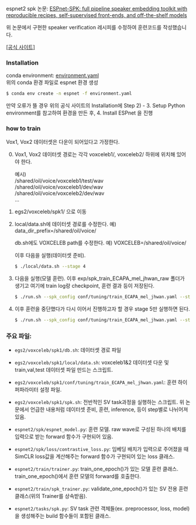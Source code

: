 espnet2 spk 논문: [ESPnet-SPK: full pipeline speaker embedding toolkit with reproducible recipes, self-supervised front-ends, and off-the-shelf models](https://arxiv.org/abs/2401.17230v2)

위 논문에서 구현한 speaker verification 레시피를 수정하여 훈련코드를 작성했습니다.

[[공식 사이트]](https://espnet.github.io/espnet/installation.html)

### Installation
conda environment: [environment.yaml](./environment.yaml)
<br>
위의 conda 환경 파일로 espnet 환경 생성
```bash
$ conda env create -n espnet -f environment.yaml
```
만약 오류가 뜰 경우 위의 공식 사이트의 Installation에 Step 2) - 3. Setup Python environment를 참고하여 환경을 만든 후, 4. Install ESPnet 을 진행




### how to train
Vox1, Vox2 데이터셋은 다운이 되어있다고 가정한다.

0. Vox1, Vox2 데이터셋 경로는 각각 voxceleb1/, voxceleb2/ 하위에 위치해 있어야 한다.

    예시)
    <br>
    /shared/oil/voice/voxceleb1/test/wav
    <br>
    /shared/oil/voice/voxceleb1/dev/wav
    <br>
    /shared/oil/voice/voxceleb2/dev/wav
    <br>
    ...

1. egs2/voxceleb/spk1/ 으로 이동
2. local/data.sh에 데이터셋 경로를 수정한다. 예) data_dir_prefix=/shared/oil/voice/

    db.sh에도 VOXCELEB path를 수정한다. 예) VOXCELEB=/shared/oil/voice/

    이후 다음을 실행(데이터셋 준비).
    ```bash
    $ ./local/data.sh --stage 4
    ```

3. 다음을 실행(모델 훈련). 이후 exp/spk_train_ECAPA_mel_jhwan_raw 폴더가 생기고 여기에 train log랑 checkpoint, 훈련 결과 등이 저장된다.
    ```bash
    $ ./run.sh --spk_config conf/tuning/train_ECAPA_mel_jhwan.yaml --stage 3 --stop-stage 5 --speed_perturb_factors "" --ngpu 1
    ```

4. 이후 훈련을 중단했다가 다시 이어서 진행하고자 할 경우 stage 5만 실행하면 된다.
    ```bash
    $ ./run.sh --spk_config conf/tuning/train_ECAPA_mel_jhwan.yaml --stage 5 --stop-stage 5 --speed_perturb_factors "" --ngpu 1
    ```

### 주요 파일:

- ```egs2/voxceleb/spk1/db.sh```: 데이터셋 경로 파일

- ```egs2/voxceleb/spk1/local/data.sh```: voxceleb1&2 데이터셋 다운 및 train,val,test 데이터셋 파일 만드는 스크립트.

- ```egs2/voxceleb/spk1/conf/tuning/train_ECAPA_mel_jhwan.yaml```: 훈련 하이퍼파라미터 설정 파일.

- ```egs2/voxceleb/spk1/spk.sh```: 전반적인 SV task과정을 실행하는 스크립트. 위 논문에서 언급한 내용처럼 데이터셋 준비, 훈련, inference, 등이 step별로 나뉘어져 있음.

- ```espnet2/spk/espnet_model.py```: 훈련 모델. raw wave로 구성된 하나의 배치를 입력으로 받는 forward 함수가 구현되어 있음.

- ```espnet2/spk/loss/contrastive_loss.py```: 임베딩 배치가 입력으로 주어졌을 때 SimCLR loss값을 계산해주는 forward 함수가 구현되어 있는 loss 클래스.

- ```espnet2/train/trainer.py```: train_one_epoch()가 있는 모델 훈련 클래스. train_one_epoch()에서 훈련 모델의 forward를 호출한다.

- ```espnet2/train/spk_trainer.py```: validate_one_epoch()가 있는 SV 전용 훈련 클래스(위의 Trainer를 상속받음).

- ```espnet2/tasks/spk.py```: SV task 관련 객체들(ex. preprocessor, loss, model)을 생성해주는 build 함수들이 포함된 클래스.
